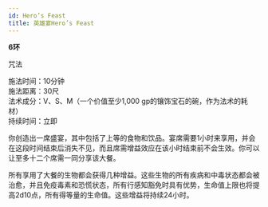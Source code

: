 ```yaml
---
id: Hero’s Feast
title: 英雄宴Hero’s Feast
---
```

**6环**

咒法

施法时间：10分钟  
施法距离：30尺  
法术成分：V、S、M（一个价值至少1,000 gp的镶饰宝石的碗，作为法术的耗材）  
持续时间：立即  


你创造出一席盛宴，其中包括了上等的食物和饮品。宴席需要1小时来享用，并会在这段时间结束后消失不见，而且席需增益效应在该小时结束前不会生效。你可以让至多十二个席需一同分享该大餐。


所有享用了大餐的生物都会获得几种增益。这些生物的所有疾病和中毒状态都会被治愈，并且免疫毒素和恐慌状态，所有行感知豁免时具有优势，生命值上限也将提高2d10点，所有得等量的生命值。这些增益将持续24小时。
